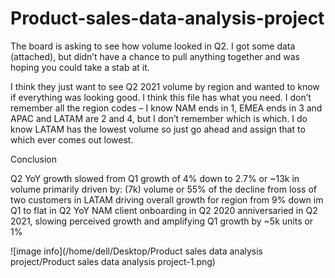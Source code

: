 # Product-sales-data-analysis-project

The board is asking to see how volume looked in Q2. I got some data (attached), but didn’t have a chance to pull anything together and was hoping you could take a stab at it.

I think they just want to see Q2 2021 volume by region and wanted to know if everything was looking good. I think this file has what you need. I don’t remember all the region codes – I know NAM ends in 1, EMEA ends in 3 and APAC and LATAM are 2 and 4, but I don’t remember which is which. I do know LATAM has the lowest volume so just go ahead and assign that to which ever comes out lowest.


Conclusion

Q2 YoY growth slowed from Q1 growth of 4% down to 2.7% or ~13k in volume primarily driven by:
(7k) volume or 55% of the decline from loss of two customers in LATAM driving overall growth for region from 9% down im Q1 to flat in Q2 YoY
NAM client onboarding in Q2 2020 anniversaried in Q2 2021, slowing perceived growth and amplifying Q1 growth by ~5k units or 1%

![image info](/home/dell/Desktop/Product sales data analysis project/Product sales data analysis project-1.png)
